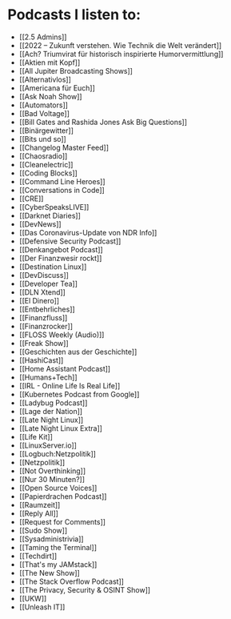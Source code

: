 # Podcasts I listen to:

 - [[2.5 Admins]]
 - [[2022 – Zukunft verstehen. Wie Technik die Welt verändert]]
 - [[Ach? Triumvirat für historisch inspirierte Humorvermittlung]]
 - [[Aktien mit Kopf]]
 - [[All Jupiter Broadcasting Shows]]
 - [[Alternativlos]]
 - [[Americana für Euch]]
 - [[Ask Noah Show]]
 - [[Automators]]
 - [[Bad Voltage]]
 - [[Bill Gates and Rashida Jones Ask Big Questions]]
 - [[Binärgewitter]]
 - [[Bits und so]]
 - [[Changelog Master Feed]]
 - [[Chaosradio]]
 - [[Cleanelectric]]
 - [[Coding Blocks]]
 - [[Command Line Heroes]]
 - [[Conversations in Code]]
 - [[CRE]]
 - [[CyberSpeaksLIVE]]
 - [[Darknet Diaries]]
 - [[DevNews]]
 - [[Das Coronavirus-Update von NDR Info]]
 - [[Defensive Security Podcast]]
 - [[Denkangebot Podcast]]
 - [[Der Finanzwesir rockt]]
 - [[Destination Linux]]
 - [[DevDiscuss]]
 - [[Developer Tea]]
 - [[DLN Xtend]]
 - [[El Dinero]]
 - [[Entbehrliches]]
 - [[Finanzfluss]]
 - [[Finanzrocker]]
 - [[FLOSS Weekly (Audio)]]
 - [[Freak Show]]
 - [[Geschichten aus der Geschichte]]
 - [[HashiCast]]
 - [[Home Assistant Podcast]]
 - [[Humans+Tech]]
 - [[IRL - Online Life Is Real Life]]
 - [[Kubernetes Podcast from Google]]
 - [[Ladybug Podcast]]
 - [[Lage der Nation]]
 - [[Late Night Linux]]
 - [[Late Night Linux Extra]]
 - [[Life Kit]]
 - [[LinuxServer.io]]
 - [[Logbuch:Netzpolitik]]
 - [[Netzpolitik]]
 - [[Not Overthinking]]
 - [[Nur 30 Minuten?]]
 - [[Open Source Voices]]
 - [[Papierdrachen Podcast]]
 - [[Raumzeit]]
 - [[Reply All]]
 - [[Request for Comments]]
 - [[Sudo Show]]
 - [[Sysadministrivia]]
 - [[Taming the Terminal]]
 - [[Techdirt]]
 - [[That's my JAMstack]]
 - [[The New Show]]
 - [[The Stack Overflow Podcast]]
 - [[The Privacy, Security & OSINT Show]]
 - [[UKW]]
 - [[Unleash IT]]